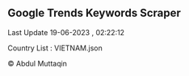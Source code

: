 

## Google Trends Keywords Scraper 
 
Last Update 19-06-2023 , 02:22:12

Country List :
VIETNAM.json



© Abdul Muttaqin 
